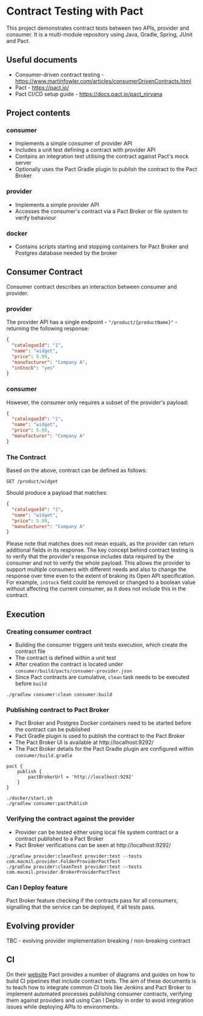 # Contract Testing with Pact
This project demonstrates contract tests between two APIs, provider and consumer. It is a multi-module repository
using Java, Gradle, Spring, JUnit and Pact.

## Useful documents
- Consumer-driven contract testing - https://www.martinfowler.com/articles/consumerDrivenContracts.html
- Pact - https://pact.io/
- Pact CI/CD setup guide - https://docs.pact.io/pact_nirvana

## Project contents

### consumer
- Implements a simple consumer of provider API
- Includes a unit test defining a contract with provider API
- Contains an integration test utilising the contract against Pact's mock server
- Optionally uses the Pact Gradle plugin to publish the contract to the Pact Broker

### provider
- Implements a simple provider API
- Accesses the consumer's contract via a Pact Broker or file system to verify behaviour

### docker
- Contains scripts starting and stopping containers for Pact Broker and Postgres database needed by the broker

## Consumer Contract
Consumer contract describes an interaction between consumer and provider.

### provider
The provider API has a single endpoint - `"/product/{productName}"` - returning the following response:
```json
{
  "catalogueId": "1",
  "name": "widget",
  "price": 5.99,
  "manufacturer": "Company A",
  "inStock": "yes"
}
```

### consumer
However, the consumer only requires a subset of the provider's payload:
```json
{
  "catalogueId": "1",
  "name": "widget",
  "price": 5.99,
  "manufacturer": "Company A"
}
```

### The Contract
Based on the above, contract can be defined as follows:
```
GET /product/widget
```
Should produce a payload that matches:
```json
{
  "catalogueId": "1",
  "name": "widget",
  "price": 5.99,
  "manufacturer": "Company A"
}
```

Please note that matches does not mean equals, as the provider can return additional fields in its response. The key
concept behind contract testing is to verify that the provider's response includes data required by the consumer
and not to verify the whole payload. This allows the provider to support multiple consumers with different needs and
also to change the response over time even to the extent of braking its Open API specification. For example, `inStock`
field could be removed or changed to a boolean value without affecting the current consumer, as it does not include
this in the contract.

## Execution

### Creating consumer contract
- Building the consumer triggers unit tests execution, which create the contract file
- The contract is defined within a unit test
- After creation the contract is located under `consumer/build/pacts/consumer-provider.json`
- Since Pact contracts are cumulative, `clean` task needs to be executed before `build`

```
./gradlew consumer:clean consumer:build
```

### Publishing contract to Pact Broker
- Pact Broker and Postgres Docker containers need to be started before the contract can be published
- Pact Gradle plugin is used to publish the contract to the Pact Broker
- The Pact Broker UI is available at http://localhost:9292/
- The Pact Broker details for the Pact Gradle plugin are configured within `consumer/build.gradle`

```
pact {
    publish {
        pactBrokerUrl = 'http://localhost:9292'
    }
}
```

```
./docker/start.sh
./gradlew consumer:pactPublish
```

### Verifying the contract against the provider
- Provider can be tested either using local file system contract or a contract published to a Pact Broker
- Pact Broker verifications can be seen at http://localhost:9292/

```
./gradlew provider:cleanTest provider:test --tests com.macmil.provider.FolderProviderPactTest
./gradlew provider:cleanTest provider:test --tests com.macmil.provider.BrokerProviderPactTest
```

### Can I Deploy feature
Pact Broker feature checking if the contracts pass for all consumers, signalling that the service can be deployed,
if all tests pass.

## Evolving provider
TBC - evolving provider implementation breaking / non-breaking contract

## CI
On their [website](https://docs.pact.io/pact_nirvana) Pact provides a number of diagrams and guides on how to build CI
pipelines that include contract tests. The aim of these documents is to teach how to integrate common CI tools like Jenkins
and Pact Broker to implement automated processes publishing consumer contracts, verifying them against providers and using
Can I Deploy in order to avoid integration issues while deploying APIs to environments.
